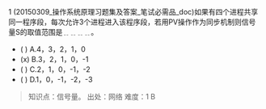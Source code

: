 1
(20150309_操作系统原理习题集及答案_笔试必需品_doc)如果有四个进程共享同一程序段，每次允许3个进程进入该程序段，若用PV操作作为同步机制则信号
量S的取值范围是﹎﹎﹎﹎。
- ( ) A.4，3，2，1，0 
- (x) B.3，2，1，0，-1 
- ( ) C.2，1，0，-1，-2 
- ( ) D.1，0，-1，-2，-3

> 知识点：信号量。
> 出处：网络
> 难度：1
> B
